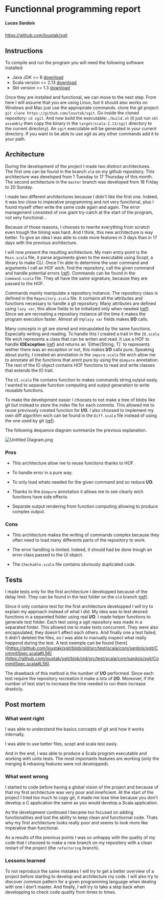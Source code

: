 # Functionnal programming report

##### Lucas Sardois

https://github.com/loustak/sgit

## Instructions

To compile and run the program you will need the following software installed:

* Java JDK >= 8 [download](https://www.oracle.com/technetwork/java/javase/downloads/jre8-downloads-2133155.html)
* Scala version >= 2.13 [download](https://www.scala-lang.org/download/)
* Sbt version >= 1.3 [download](https://www.scala-sbt.org/download.html)

Once they are installed and functional, we can move to the next step.
From here I will assume that you are using Linux, but it should also works on Windows and Mac just use the appropriate commands.
clone the git project: `git clone https://github.com/loustak/sgit`.
Go inside the cloned repository: `cd sgit`.
And now build the executable:`./build.sh` (it just run `sbt assembly` then copy the binary in the `target/scala-2.13/sgit` directory to the current directory). An `sgit` executable will be generated in your current directory. If you want to be able to use sgit as any other commands add it to your path.

## Architecture

During the development of the project I made two distinct architectures. The first one can be found in the branch `old` on my github repository. This architecture was developed from 1 Tuesday to 17 Thursday of this month. The second architecture in the `master` branch was developed from 18 Friday to 20 Sunday.

I made two different architectures because I didn't like the first one. Indeed, it was too close to imperative programming and not very functional, plus I found myself often write the same code again and again. The error management consisted of one giant try-catch at the start of the program, not very functional...

Because of those reasons, I chooses to rewrite everything from scratch even trough the timing was hard. And I think, this new architecture is way better. To give an idea I was able to code more features in 3 days than in 17 days with the previous architecture. 

I will now present the resulting architecture. My main entry point is the `Main.scala` file, it parse arguments given to the executable using Scopt, a library to make CLI. Once I'm able to determine the user command and arguments I call an HOF wich, find the repository, call the given command and handle potential errors ([ref]([https://github.com/loustak/sgit/blob/master/src/main/scala/com/sardois/sgit/Main.scala#L26](https://github.com/loustak/sgit/blob/master/src/main/scala/com/sardois/sgit/Main.scala#L26))). Commands can be found in the `Command.scala` file. They all have the same signature, because they are passed to the HOF. 

Commands mainly manipulate a repository instance. The repository class is defined in the `Repository.scala` file. It contains all the attributes and functions necessary to handle a git repository. Many attributes are defined using `lazy var`, this allow fields to be initialized only when needed ([ref]([https://github.com/loustak/sgit/blob/master/src/main/scala/com/sardois/sgit/Repository.scala#L22](https://github.com/loustak/sgit/blob/master/src/main/scala/com/sardois/sgit/Repository.scala#L22))). Since we are recreating a repository instance all the time it makes the program execution faster. Almost all my`lazy var` fields makes **I/O** calls.

Many concepts in git are stored and minupulated by the same functions. Especially writing and reading. To handle this I created a trait in the `IO.scala` file wich represents a class that can be writen and read.  It use a HOF to handle **IOException** ([ref]([https://github.com/loustak/sgit/blob/master/src/main/scala/com/sardois/sgit/IO.scala#L16](https://github.com/loustak/sgit/blob/master/src/main/scala/com/sardois/sgit/IO.scala#L16))) and returns an `Either[String, T]` to represents wether there was an exception or not, this makes **I/O** calls pure. Speaking about purity, I created an annotation in the `impure.scala` file wich allow me to annotate all the functions that arent pure by using the `@impure` annotation. The rest of the IO object contains HOF functions to read and write classes that extends the IO trait.

The `UI.scala` file contains function to makes commands string output easly. I wanted to separate function computing and output generation to write reusable functions.

To make the development easier I chooses to not make a tree of blobs like git but instead to store the index file for each commits. This allowed me to reuse previously created function for **I/O**. I also choosed to implement my own diff algorithm wich can be found in the `Diff.scala` file instead of using the one used by git ([ref](%5Bhttps://github.com/loustak/sgit/blob/master/src/main/scala/com/sardois/sgit/Diff.scala#L34%5D(https://github.com/loustak/sgit/blob/master/src/main/scala/com/sardois/sgit/Diff.scala#L34))).

The following dequence diagram summarize the previous explanation.

![Untitled Diagram.png](https://i.postimg.cc/XYHL4cWZ/Untitled-Diagram.png)

### Pros

* This architecture allow me to reuse functions thanks to HOF.

* To handle error in a pure way.

* To only load whats needed for the given command and so reduce **I/O**.

* Thanks to the `@impure` annotation it allows me to see clearly wich functions have side effects.

* Separate output rendering from function computing allowing to produce complex output.

### Cons

* This architecture makes the writing of commands complex because they often need to load many differents parts of the repository to work.

* The error handling is limited. Indeed, it should had be done trough an error class passed to the UI object.

* The `Checkable.scala` file contains obviously duplicated code.

## Tests

I made tests only for the first architecture I developped because of the delay limit. They can be found in the test folder on the `old` branch ([ref](https://google.com)).

Since it only contains test for the first architecture developped I will try to explain my approach instead of what I did. My idea was to test desired functions in a separeted folder using real **I/O**. I made helper functions to generate test folder. Each test using a sgit repository was made in a separated folder. This allowed me to make tests concurrent. They were also encapsulated, they doesn't affect each others. And finally one a test failed, it didn't deleted the files, so I was able to manually inspect what really happend during the test. A test exemple can be found [here]([https://github.com/loustak/sgit/blob/old/src/test/scala/com/sardois/sgit/CommitSpec.scala#L56](https://github.com/loustak/sgit/blob/old/src/test/scala/com/sardois/sgit/CommitSpec.scala#L56).

The drawback of this method is the number of **I/O** performed. Since each test require the repository recreation it make a lots of **I/O**. Moreover, if the number of test start to increase the time needed to run them increase drasticly.

## Post mortem

### What went right

I was able to understand the basics concepts of git and how it works internally. 

I was able to use better files, scopt and scala test easly.

And in the end, I was able to produce a Scala program executable and working with units tests. The most importants features are working (only the merging & rebasing features were not developped).

### What went wrong

I started to code before having a global vision of the project and because of that my first architecture was very poor and inneficient. At the start of the project I tried too much to copy git, it made me lose time because you don't develop a C application the same as you would develop a Scala application.

As the development continued I became too focused on adding functionalities and lost the ability to keep clean and functionnal code. Thats why my first architecture looks really poor and seems to look more like imperative than functional.

As a results of the previous points I was so unhappy with the quality of my code that I choosed to make a new branch on my repository with a clean restart of the project (the `refactoring` branch).

### Lessons learned

To not reproduce the same mistakes I will try to get a better overview of a project before starting to develop and architecture my code. I will also try to discover common pattern for a given programming language when dealing with one I don't master. And finally, I will try to take a step back when developping to check code quality from times to times.
